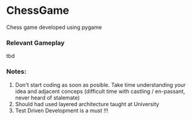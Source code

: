 # ChessGame
Chess game developed using pygame
### Relevant Gameplay
tbd
### Notes: 
1. Don't start coding as soon as posible. Take time understanding your idea and adjacent conceps (difficult time with castling / en-passant, never heard of stalemate) 
2. Should had used layered architecture taught at University
3. Test Driven Development is a must !!! 
